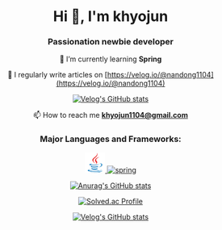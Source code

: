 


<h1 align="center">Hi 👋, I'm khyojun</h1>
<h3 align="center">Passionation newbie developer</h3>
<div align="center">




 🌱 I’m currently learning **Spring**

 📝 I regularly write articles on [https://velog.io/@nandong1104](https://velog.io/@nandong1104)
 
[![Velog's GitHub stats](https://velog-readme-stats.vercel.app/api/badge?name=nandong1104)](https://velog.io/@nandong1104) 


 📫 How to reach me **khyojun1104@gmail.com**

</div>


<h3 align="center">Major Languages and Frameworks:</h3>
<p align="center"> <a href="https://www.cprogramming.com/" target="_blank" rel="noreferrer">

<div align="center">
 

<a href="https://www.java.com" target="_blank" rel="noreferrer"> <img src="https://raw.githubusercontent.com/devicons/devicon/master/icons/java/java-original.svg" alt="java" width="40" height="40"/> </a> <a href="https://spring.io/" target="_blank" rel="noreferrer"> <img src="https://www.vectorlogo.zone/logos/springio/springio-icon.svg" alt="spring" width="40" height="40"/> </a> </p>



[![Anurag's GitHub stats](https://github-readme-stats.vercel.app/api?username=khyojun)](https://github.com/anuraghazra/github-readme-stats)

[![Solved.ac Profile](http://mazassumnida.wtf/api/generate_badge?boj=nandong1104)](https://solved.ac/nandong1104)


[![Velog's GitHub stats](https://velog-readme-stats.vercel.app/api?name=nandong1104)](https://velog.io/@nandong1104)

</div>

